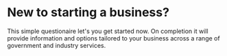 # New to starting a business?

This simple questionaire let's you get started now. On completion it will provide information and options tailored to your business across a range of government and industry services.
